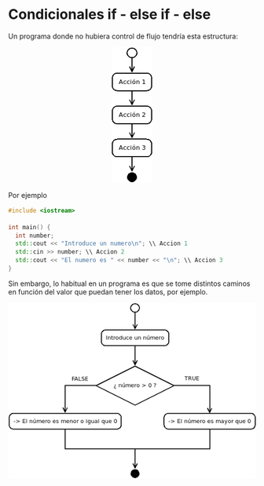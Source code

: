 # Condicionales if - else if - else

Un programa donde no hubiera control de flujo tendría esta estructura:
<p align="center">
<img src="./images/secuencial.png" alt="Secuencial"/>
</p>

Por ejemplo

```cpp
#include <iostream>

int main() {
  int number;
  std::cout << "Introduce un numero\n"; \\ Accion 1
  std::cin >> number; \\ Accion 2
  std::cout << "El numero es " << number << "\n"; \\ Accion 3
}
``` 

Sin embargo, lo habitual en un programa es que se tome distintos caminos en función del valor que puedan tener los datos, por ejemplo.
<p align="center">
<img src="./images/if.png" alt="if"/>
</p>
